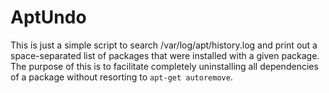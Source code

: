 AptUndo
=================

This is just a simple script to search /var/log/apt/history.log and print out
a space-separated list of packages that were installed with a given package.
The purpose of this is to facilitate completely uninstalling all dependencies
of a package without resorting to `apt-get autoremove`.
